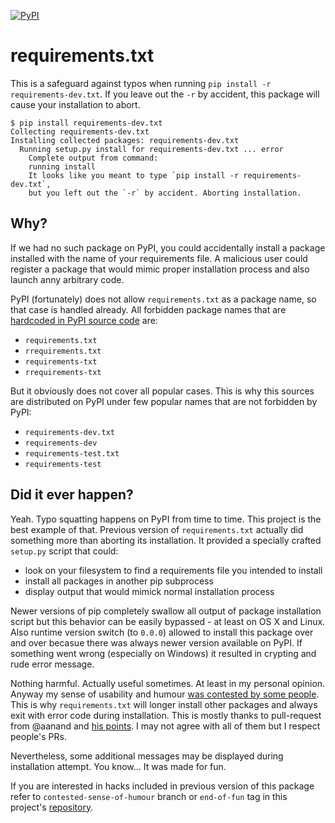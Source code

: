 [![PyPI](https://img.shields.io/badge/downloads-enough-ff69b4.svg)](https://pypi.python.org/pypi?name=requirements-dev.txt)

# requirements.txt

This is a safeguard against typos when running `pip install -r requirements-dev.txt`.
If you leave out the `-r` by accident, this package will cause your installation
to abort.

    $ pip install requirements-dev.txt
    Collecting requirements-dev.txt
    Installing collected packages: requirements-dev.txt
      Running setup.py install for requirements-dev.txt ... error
        Complete output from command:
        running install
        It looks like you meant to type `pip install -r requirements-dev.txt`,
        but you left out the `-r` by accident. Aborting installation.


## Why?

If we had no such package on PyPI, you could accidentally install a package 
installed with the name of your requirements file. A malicious user could
register a package that would mimic proper installation process and also
launch anny arbitrary code.


PyPI (fortunately) does not allow `requirements.txt` as a package name, so that
case is handled already. All forbidden package names that are 
[hardcoded in PyPI source code](https://bitbucket.org/pypa/pypi/src/76e6e7117e388fa6748d2410576c12e09d875318/webui.py?fileviewer=file-view-default#webui.py-2297)
are:

* `requirements.txt`
* `rrequirements.txt`
* `requirements-txt`
* `rrequirements-txt`

But it obviously does not cover all popular cases. This is why this sources
are distributed on PyPI under few popular names that are not forbidden by PyPI:

* `requirements-dev.txt`
* `requirements-dev`
* `requirements-test.txt`
* `requirements-test`


## Did it ever happen?

Yeah. Typo squatting happens on PyPI from time to time. This project is the
best example of that. Previous version of `requirements.txt` actually did
something more than aborting its installation. It provided a specially
crafted `setup.py` script that could:

* look on your filesystem to find a requirements file you intended to install
* install all packages in another pip subprocess
* display output that would mimick normal installation process

Newer versions of pip completely swallow all output of package installation
script but this behavior can be easily bypassed - at least on OS X and Linux.
Also runtime version switch (to `0.0.0`) allowed to install this package over 
and over becasue there was always newer version available on PyPI. If something 
went wrong (especially on Windows) it resulted in crypting and rude error message.

Nothing harmful. Actually useful sometimes. At least in my personal opinion. 
Anyway my sense of usability and humour 
[was contested by some people](https://github.com/pylola/requirements.txt/issues/1).
This is why `requirements.txt` will longer install other packages and always
exit with error code during installation. This is mostly thanks to pull-request
from @aanand and [his points](https://github.com/pylola/requirements.txt/pull/2).
I may not agree with all of them but I respect people's PRs.

Nevertheless, some additional messages may be displayed during installation 
attempt. You know... It was made for fun.

If you are interested in hacks included in previous version of this package
refer to `contested-sense-of-humour` branch or `end-of-fun` tag in this 
project's [repository](https://github.com/pylola/requirements.txt).
